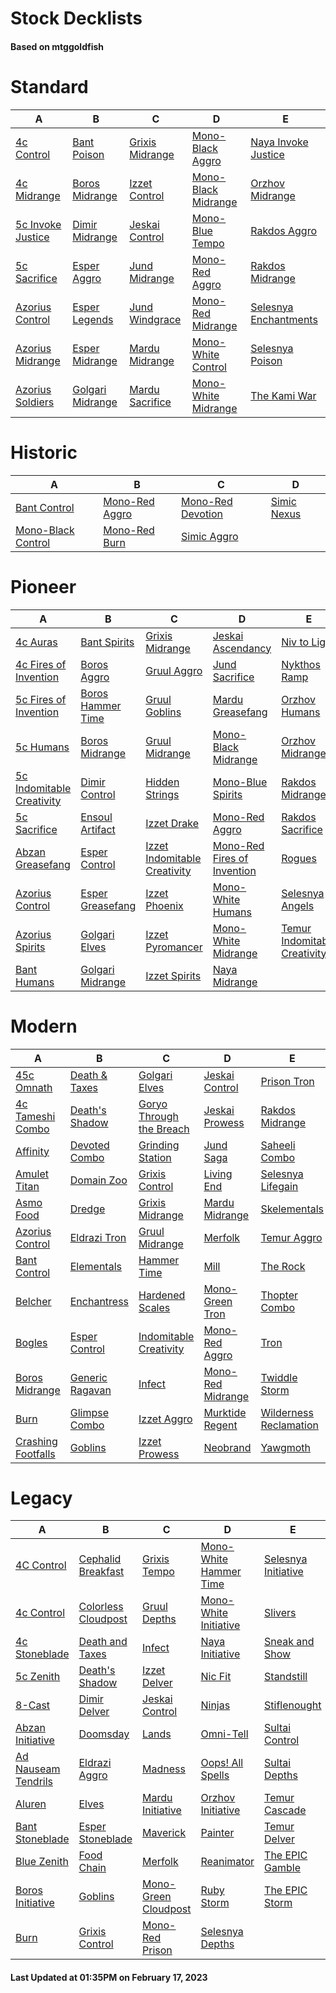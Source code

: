# Stock Decklists
#### Based on mtggoldfish


# Standard

|                                  A                                   |                                 B                                  |                                C                                 |                                    D                                     |                                      E                                       |
|----------------------------------------------------------------------|--------------------------------------------------------------------|------------------------------------------------------------------|--------------------------------------------------------------------------|------------------------------------------------------------------------------|
|[4c Control](./mtggoldfish/Standard/decks/4c_Control.md)              |[Bant Poison](./mtggoldfish/Standard/decks/Bant_Poison.md)          |[Grixis Midrange](./mtggoldfish/Standard/decks/Grixis_Midrange.md)|[Mono-Black Aggro](./mtggoldfish/Standard/decks/Mono-Black_Aggro.md)      |[Naya Invoke Justice](./mtggoldfish/Standard/decks/Naya_Invoke_Justice.md)    |
|[4c Midrange](./mtggoldfish/Standard/decks/4c_Midrange.md)            |[Boros Midrange](./mtggoldfish/Standard/decks/Boros_Midrange.md)    |[Izzet Control](./mtggoldfish/Standard/decks/Izzet_Control.md)    |[Mono-Black Midrange](./mtggoldfish/Standard/decks/Mono-Black_Midrange.md)|[Orzhov Midrange](./mtggoldfish/Standard/decks/Orzhov_Midrange.md)            |
|[5c Invoke Justice](./mtggoldfish/Standard/decks/5c_Invoke_Justice.md)|[Dimir Midrange](./mtggoldfish/Standard/decks/Dimir_Midrange.md)    |[Jeskai Control](./mtggoldfish/Standard/decks/Jeskai_Control.md)  |[Mono-Blue Tempo](./mtggoldfish/Standard/decks/Mono-Blue_Tempo.md)        |[Rakdos Aggro](./mtggoldfish/Standard/decks/Rakdos_Aggro.md)                  |
|[5c Sacrifice](./mtggoldfish/Standard/decks/5c_Sacrifice.md)          |[Esper Aggro](./mtggoldfish/Standard/decks/Esper_Aggro.md)          |[Jund Midrange](./mtggoldfish/Standard/decks/Jund_Midrange.md)    |[Mono-Red Aggro](./mtggoldfish/Standard/decks/Mono-Red_Aggro.md)          |[Rakdos Midrange](./mtggoldfish/Standard/decks/Rakdos_Midrange.md)            |
|[Azorius Control](./mtggoldfish/Standard/decks/Azorius_Control.md)    |[Esper Legends](./mtggoldfish/Standard/decks/Esper_Legends.md)      |[Jund Windgrace](./mtggoldfish/Standard/decks/Jund_Windgrace.md)  |[Mono-Red Midrange](./mtggoldfish/Standard/decks/Mono-Red_Midrange.md)    |[Selesnya Enchantments](./mtggoldfish/Standard/decks/Selesnya_Enchantments.md)|
|[Azorius Midrange](./mtggoldfish/Standard/decks/Azorius_Midrange.md)  |[Esper Midrange](./mtggoldfish/Standard/decks/Esper_Midrange.md)    |[Mardu Midrange](./mtggoldfish/Standard/decks/Mardu_Midrange.md)  |[Mono-White Control](./mtggoldfish/Standard/decks/Mono-White_Control.md)  |[Selesnya Poison](./mtggoldfish/Standard/decks/Selesnya_Poison.md)            |
|[Azorius Soldiers](./mtggoldfish/Standard/decks/Azorius_Soldiers.md)  |[Golgari Midrange](./mtggoldfish/Standard/decks/Golgari_Midrange.md)|[Mardu Sacrifice](./mtggoldfish/Standard/decks/Mardu_Sacrifice.md)|[Mono-White Midrange](./mtggoldfish/Standard/decks/Mono-White_Midrange.md)|[The Kami War](./mtggoldfish/Standard/decks/The_Kami_War.md)                  |


# Historic

|                                   A                                    |                               B                                |                                  C                                   |                            D                             |
|------------------------------------------------------------------------|----------------------------------------------------------------|----------------------------------------------------------------------|----------------------------------------------------------|
|[Bant Control](./mtggoldfish/Historic/decks/Bant_Control.md)            |[Mono-Red Aggro](./mtggoldfish/Historic/decks/Mono-Red_Aggro.md)|[Mono-Red Devotion](./mtggoldfish/Historic/decks/Mono-Red_Devotion.md)|[Simic Nexus](./mtggoldfish/Historic/decks/Simic_Nexus.md)|
|[Mono-Black Control](./mtggoldfish/Historic/decks/Mono-Black_Control.md)|[Mono-Red Burn](./mtggoldfish/Historic/decks/Mono-Red_Burn.md)  |[Simic Aggro](./mtggoldfish/Historic/decks/Simic_Aggro.md)            |                                                          |


# Pioneer

|                                          A                                          |                                  B                                  |                                             C                                             |                                            D                                            |                                             E                                             |
|-------------------------------------------------------------------------------------|---------------------------------------------------------------------|-------------------------------------------------------------------------------------------|-----------------------------------------------------------------------------------------|-------------------------------------------------------------------------------------------|
|[4c Auras](./mtggoldfish/Pioneer/decks/4c_Auras.md)                                  |[Bant Spirits](./mtggoldfish/Pioneer/decks/Bant_Spirits.md)          |[Grixis Midrange](./mtggoldfish/Pioneer/decks/Grixis_Midrange.md)                          |[Jeskai Ascendancy](./mtggoldfish/Pioneer/decks/Jeskai_Ascendancy.md)                    |[Niv to Light](./mtggoldfish/Pioneer/decks/Niv_to_Light.md)                                |
|[4c Fires of Invention](./mtggoldfish/Pioneer/decks/4c_Fires_of_Invention.md)        |[Boros Aggro](./mtggoldfish/Pioneer/decks/Boros_Aggro.md)            |[Gruul Aggro](./mtggoldfish/Pioneer/decks/Gruul_Aggro.md)                                  |[Jund Sacrifice](./mtggoldfish/Pioneer/decks/Jund_Sacrifice.md)                          |[Nykthos Ramp](./mtggoldfish/Pioneer/decks/Nykthos_Ramp.md)                                |
|[5c Fires of Invention](./mtggoldfish/Pioneer/decks/5c_Fires_of_Invention.md)        |[Boros Hammer Time](./mtggoldfish/Pioneer/decks/Boros_Hammer_Time.md)|[Gruul Goblins](./mtggoldfish/Pioneer/decks/Gruul_Goblins.md)                              |[Mardu Greasefang](./mtggoldfish/Pioneer/decks/Mardu_Greasefang.md)                      |[Orzhov Humans](./mtggoldfish/Pioneer/decks/Orzhov_Humans.md)                              |
|[5c Humans](./mtggoldfish/Pioneer/decks/5c_Humans.md)                                |[Boros Midrange](./mtggoldfish/Pioneer/decks/Boros_Midrange.md)      |[Gruul Midrange](./mtggoldfish/Pioneer/decks/Gruul_Midrange.md)                            |[Mono-Black Midrange](./mtggoldfish/Pioneer/decks/Mono-Black_Midrange.md)                |[Orzhov Midrange](./mtggoldfish/Pioneer/decks/Orzhov_Midrange.md)                          |
|[5c Indomitable Creativity](./mtggoldfish/Pioneer/decks/5c_Indomitable_Creativity.md)|[Dimir Control](./mtggoldfish/Pioneer/decks/Dimir_Control.md)        |[Hidden Strings](./mtggoldfish/Pioneer/decks/Hidden_Strings.md)                            |[Mono-Blue Spirits](./mtggoldfish/Pioneer/decks/Mono-Blue_Spirits.md)                    |[Rakdos Midrange](./mtggoldfish/Pioneer/decks/Rakdos_Midrange.md)                          |
|[5c Sacrifice](./mtggoldfish/Pioneer/decks/5c_Sacrifice.md)                          |[Ensoul Artifact](./mtggoldfish/Pioneer/decks/Ensoul_Artifact.md)    |[Izzet Drake](./mtggoldfish/Pioneer/decks/Izzet_Drake.md)                                  |[Mono-Red Aggro](./mtggoldfish/Pioneer/decks/Mono-Red_Aggro.md)                          |[Rakdos Sacrifice](./mtggoldfish/Pioneer/decks/Rakdos_Sacrifice.md)                        |
|[Abzan Greasefang](./mtggoldfish/Pioneer/decks/Abzan_Greasefang.md)                  |[Esper Control](./mtggoldfish/Pioneer/decks/Esper_Control.md)        |[Izzet Indomitable Creativity](./mtggoldfish/Pioneer/decks/Izzet_Indomitable_Creativity.md)|[Mono-Red Fires of Invention](./mtggoldfish/Pioneer/decks/Mono-Red_Fires_of_Invention.md)|[Rogues](./mtggoldfish/Pioneer/decks/Rogues.md)                                            |
|[Azorius Control](./mtggoldfish/Pioneer/decks/Azorius_Control.md)                    |[Esper Greasefang](./mtggoldfish/Pioneer/decks/Esper_Greasefang.md)  |[Izzet Phoenix](./mtggoldfish/Pioneer/decks/Izzet_Phoenix.md)                              |[Mono-White Humans](./mtggoldfish/Pioneer/decks/Mono-White_Humans.md)                    |[Selesnya Angels](./mtggoldfish/Pioneer/decks/Selesnya_Angels.md)                          |
|[Azorius Spirits](./mtggoldfish/Pioneer/decks/Azorius_Spirits.md)                    |[Golgari Elves](./mtggoldfish/Pioneer/decks/Golgari_Elves.md)        |[Izzet Pyromancer](./mtggoldfish/Pioneer/decks/Izzet_Pyromancer.md)                        |[Mono-White Midrange](./mtggoldfish/Pioneer/decks/Mono-White_Midrange.md)                |[Temur Indomitable Creativity](./mtggoldfish/Pioneer/decks/Temur_Indomitable_Creativity.md)|
|[Bant Humans](./mtggoldfish/Pioneer/decks/Bant_Humans.md)                            |[Golgari Midrange](./mtggoldfish/Pioneer/decks/Golgari_Midrange.md)  |[Izzet Spirits](./mtggoldfish/Pioneer/decks/Izzet_Spirits.md)                              |[Naya Midrange](./mtggoldfish/Pioneer/decks/Naya_Midrange.md)                            |                                                                                           |


# Modern

|                                  A                                   |                               B                                |                                        C                                         |                                 D                                  |                                      E                                       |
|----------------------------------------------------------------------|----------------------------------------------------------------|----------------------------------------------------------------------------------|--------------------------------------------------------------------|------------------------------------------------------------------------------|
|[45c Omnath](./mtggoldfish/Modern/decks/45c_Omnath.md)                |[Death & Taxes](./mtggoldfish/Modern/decks/Death_&_Taxes.md)    |[Golgari Elves](./mtggoldfish/Modern/decks/Golgari_Elves.md)                      |[Jeskai Control](./mtggoldfish/Modern/decks/Jeskai_Control.md)      |[Prison Tron](./mtggoldfish/Modern/decks/Prison_Tron.md)                      |
|[4c Tameshi Combo](./mtggoldfish/Modern/decks/4c_Tameshi_Combo.md)    |[Death's Shadow](./mtggoldfish/Modern/decks/Death's_Shadow.md)  |[Goryo Through the Breach](./mtggoldfish/Modern/decks/Goryo_Through_the_Breach.md)|[Jeskai Prowess](./mtggoldfish/Modern/decks/Jeskai_Prowess.md)      |[Rakdos Midrange](./mtggoldfish/Modern/decks/Rakdos_Midrange.md)              |
|[Affinity](./mtggoldfish/Modern/decks/Affinity.md)                    |[Devoted Combo](./mtggoldfish/Modern/decks/Devoted_Combo.md)    |[Grinding Station](./mtggoldfish/Modern/decks/Grinding_Station.md)                |[Jund Saga](./mtggoldfish/Modern/decks/Jund_Saga.md)                |[Saheeli Combo](./mtggoldfish/Modern/decks/Saheeli_Combo.md)                  |
|[Amulet Titan](./mtggoldfish/Modern/decks/Amulet_Titan.md)            |[Domain Zoo](./mtggoldfish/Modern/decks/Domain_Zoo.md)          |[Grixis Control](./mtggoldfish/Modern/decks/Grixis_Control.md)                    |[Living End](./mtggoldfish/Modern/decks/Living_End.md)              |[Selesnya Lifegain](./mtggoldfish/Modern/decks/Selesnya_Lifegain.md)          |
|[Asmo Food](./mtggoldfish/Modern/decks/Asmo_Food.md)                  |[Dredge](./mtggoldfish/Modern/decks/Dredge.md)                  |[Grixis Midrange](./mtggoldfish/Modern/decks/Grixis_Midrange.md)                  |[Mardu Midrange](./mtggoldfish/Modern/decks/Mardu_Midrange.md)      |[Skelementals](./mtggoldfish/Modern/decks/Skelementals.md)                    |
|[Azorius Control](./mtggoldfish/Modern/decks/Azorius_Control.md)      |[Eldrazi Tron](./mtggoldfish/Modern/decks/Eldrazi_Tron.md)      |[Gruul Midrange](./mtggoldfish/Modern/decks/Gruul_Midrange.md)                    |[Merfolk](./mtggoldfish/Modern/decks/Merfolk.md)                    |[Temur Aggro](./mtggoldfish/Modern/decks/Temur_Aggro.md)                      |
|[Bant Control](./mtggoldfish/Modern/decks/Bant_Control.md)            |[Elementals](./mtggoldfish/Modern/decks/Elementals.md)          |[Hammer Time](./mtggoldfish/Modern/decks/Hammer_Time.md)                          |[Mill](./mtggoldfish/Modern/decks/Mill.md)                          |[The Rock](./mtggoldfish/Modern/decks/The_Rock.md)                            |
|[Belcher](./mtggoldfish/Modern/decks/Belcher.md)                      |[Enchantress](./mtggoldfish/Modern/decks/Enchantress.md)        |[Hardened Scales](./mtggoldfish/Modern/decks/Hardened_Scales.md)                  |[Mono-Green Tron](./mtggoldfish/Modern/decks/Mono-Green_Tron.md)    |[Thopter Combo](./mtggoldfish/Modern/decks/Thopter_Combo.md)                  |
|[Bogles](./mtggoldfish/Modern/decks/Bogles.md)                        |[Esper Control](./mtggoldfish/Modern/decks/Esper_Control.md)    |[Indomitable Creativity](./mtggoldfish/Modern/decks/Indomitable_Creativity.md)    |[Mono-Red Aggro](./mtggoldfish/Modern/decks/Mono-Red_Aggro.md)      |[Tron](./mtggoldfish/Modern/decks/Tron.md)                                    |
|[Boros Midrange](./mtggoldfish/Modern/decks/Boros_Midrange.md)        |[Generic Ragavan](./mtggoldfish/Modern/decks/Generic_Ragavan.md)|[Infect](./mtggoldfish/Modern/decks/Infect.md)                                    |[Mono-Red Midrange](./mtggoldfish/Modern/decks/Mono-Red_Midrange.md)|[Twiddle Storm](./mtggoldfish/Modern/decks/Twiddle_Storm.md)                  |
|[Burn](./mtggoldfish/Modern/decks/Burn.md)                            |[Glimpse Combo](./mtggoldfish/Modern/decks/Glimpse_Combo.md)    |[Izzet Aggro](./mtggoldfish/Modern/decks/Izzet_Aggro.md)                          |[Murktide Regent](./mtggoldfish/Modern/decks/Murktide_Regent.md)    |[Wilderness Reclamation](./mtggoldfish/Modern/decks/Wilderness_Reclamation.md)|
|[Crashing Footfalls](./mtggoldfish/Modern/decks/Crashing_Footfalls.md)|[Goblins](./mtggoldfish/Modern/decks/Goblins.md)                |[Izzet Prowess](./mtggoldfish/Modern/decks/Izzet_Prowess.md)                      |[Neobrand](./mtggoldfish/Modern/decks/Neobrand.md)                  |[Yawgmoth](./mtggoldfish/Modern/decks/Yawgmoth.md)                            |


# Legacy

|                                   A                                    |                                   B                                    |                                    C                                     |                                      D                                       |                                   E                                    |
|------------------------------------------------------------------------|------------------------------------------------------------------------|--------------------------------------------------------------------------|------------------------------------------------------------------------------|------------------------------------------------------------------------|
|[4C Control](./mtggoldfish/Legacy/decks/4C_Control.md)                  |[Cephalid Breakfast](./mtggoldfish/Legacy/decks/Cephalid_Breakfast.md)  |[Grixis Tempo](./mtggoldfish/Legacy/decks/Grixis_Tempo.md)                |[Mono-White Hammer Time](./mtggoldfish/Legacy/decks/Mono-White_Hammer_Time.md)|[Selesnya Initiative](./mtggoldfish/Legacy/decks/Selesnya_Initiative.md)|
|[4c Control](./mtggoldfish/Legacy/decks/4c_Control.md)                  |[Colorless Cloudpost](./mtggoldfish/Legacy/decks/Colorless_Cloudpost.md)|[Gruul Depths](./mtggoldfish/Legacy/decks/Gruul_Depths.md)                |[Mono-White Initiative](./mtggoldfish/Legacy/decks/Mono-White_Initiative.md)  |[Slivers](./mtggoldfish/Legacy/decks/Slivers.md)                        |
|[4c Stoneblade](./mtggoldfish/Legacy/decks/4c_Stoneblade.md)            |[Death and Taxes](./mtggoldfish/Legacy/decks/Death_and_Taxes.md)        |[Infect](./mtggoldfish/Legacy/decks/Infect.md)                            |[Naya Initiative](./mtggoldfish/Legacy/decks/Naya_Initiative.md)              |[Sneak and Show](./mtggoldfish/Legacy/decks/Sneak_and_Show.md)          |
|[5c Zenith](./mtggoldfish/Legacy/decks/5c_Zenith.md)                    |[Death's Shadow](./mtggoldfish/Legacy/decks/Death's_Shadow.md)          |[Izzet Delver](./mtggoldfish/Legacy/decks/Izzet_Delver.md)                |[Nic Fit](./mtggoldfish/Legacy/decks/Nic_Fit.md)                              |[Standstill](./mtggoldfish/Legacy/decks/Standstill.md)                  |
|[8-Cast](./mtggoldfish/Legacy/decks/8-Cast.md)                          |[Dimir Delver](./mtggoldfish/Legacy/decks/Dimir_Delver.md)              |[Jeskai Control](./mtggoldfish/Legacy/decks/Jeskai_Control.md)            |[Ninjas](./mtggoldfish/Legacy/decks/Ninjas.md)                                |[Stiflenought](./mtggoldfish/Legacy/decks/Stiflenought.md)              |
|[Abzan Initiative](./mtggoldfish/Legacy/decks/Abzan_Initiative.md)      |[Doomsday](./mtggoldfish/Legacy/decks/Doomsday.md)                      |[Lands](./mtggoldfish/Legacy/decks/Lands.md)                              |[Omni-Tell](./mtggoldfish/Legacy/decks/Omni-Tell.md)                          |[Sultai Control](./mtggoldfish/Legacy/decks/Sultai_Control.md)          |
|[Ad Nauseam Tendrils](./mtggoldfish/Legacy/decks/Ad_Nauseam_Tendrils.md)|[Eldrazi Aggro](./mtggoldfish/Legacy/decks/Eldrazi_Aggro.md)            |[Madness](./mtggoldfish/Legacy/decks/Madness.md)                          |[Oops! All Spells](./mtggoldfish/Legacy/decks/Oops!_All_Spells.md)            |[Sultai Depths](./mtggoldfish/Legacy/decks/Sultai_Depths.md)            |
|[Aluren](./mtggoldfish/Legacy/decks/Aluren.md)                          |[Elves](./mtggoldfish/Legacy/decks/Elves.md)                            |[Mardu Initiative](./mtggoldfish/Legacy/decks/Mardu_Initiative.md)        |[Orzhov Initiative](./mtggoldfish/Legacy/decks/Orzhov_Initiative.md)          |[Temur Cascade](./mtggoldfish/Legacy/decks/Temur_Cascade.md)            |
|[Bant Stoneblade](./mtggoldfish/Legacy/decks/Bant_Stoneblade.md)        |[Esper Stoneblade](./mtggoldfish/Legacy/decks/Esper_Stoneblade.md)      |[Maverick](./mtggoldfish/Legacy/decks/Maverick.md)                        |[Painter](./mtggoldfish/Legacy/decks/Painter.md)                              |[Temur Delver](./mtggoldfish/Legacy/decks/Temur_Delver.md)              |
|[Blue Zenith](./mtggoldfish/Legacy/decks/Blue_Zenith.md)                |[Food Chain](./mtggoldfish/Legacy/decks/Food_Chain.md)                  |[Merfolk](./mtggoldfish/Legacy/decks/Merfolk.md)                          |[Reanimator](./mtggoldfish/Legacy/decks/Reanimator.md)                        |[The EPIC Gamble](./mtggoldfish/Legacy/decks/The_EPIC_Gamble.md)        |
|[Boros Initiative](./mtggoldfish/Legacy/decks/Boros_Initiative.md)      |[Goblins](./mtggoldfish/Legacy/decks/Goblins.md)                        |[Mono-Green Cloudpost](./mtggoldfish/Legacy/decks/Mono-Green_Cloudpost.md)|[Ruby Storm](./mtggoldfish/Legacy/decks/Ruby_Storm.md)                        |[The EPIC Storm](./mtggoldfish/Legacy/decks/The_EPIC_Storm.md)          |
|[Burn](./mtggoldfish/Legacy/decks/Burn.md)                              |[Grixis Control](./mtggoldfish/Legacy/decks/Grixis_Control.md)          |[Mono-Red Prison](./mtggoldfish/Legacy/decks/Mono-Red_Prison.md)          |[Selesnya Depths](./mtggoldfish/Legacy/decks/Selesnya_Depths.md)              |                                                                        |



#### Last Updated at 01:35PM on February 17, 2023